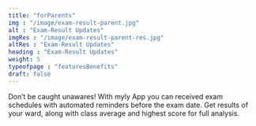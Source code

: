 ```yaml
---
title: "forParents"         
img : "/image/exam-result-parent.jpg"
alt : "Exam-Result Updates"
imgRes : "/image/exam-result-parent-res.jpg"
altRes : "Exam-Result Updates" 
heading : "Exam-Result Updates"
weight: 5
typeofpage : "featuresBenefits"
draft: false
---
```


Don’t be caught unawares! With myly App you can received exam schedules with automated reminders before the exam date. Get results of your ward, along with class average and highest score for full analysis.
